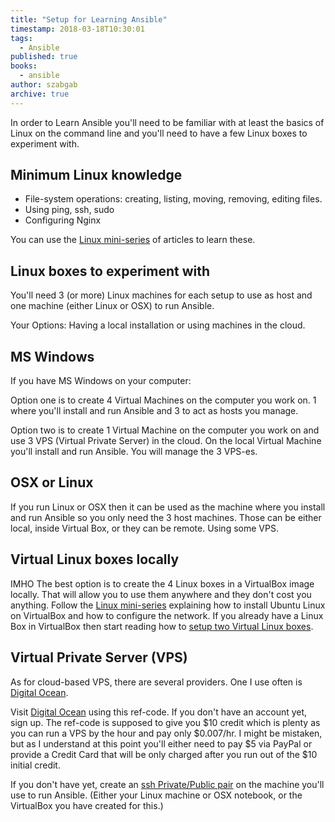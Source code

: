```yaml
---
title: "Setup for Learning Ansible"
timestamp: 2018-03-18T10:30:01
tags:
  - Ansible
published: true
books:
  - ansible
author: szabgab
archive: true
---
```



In order to Learn Ansible you'll need to be familiar with at least the basics of Linux on the command line and you'll need to have a few Linux boxes to experiment with.


## Minimum Linux knowledge

* File-system operations: creating, listing, moving, removing, editing files.
* Using ping, ssh, sudo
* Configuring Nginx

You can use the [Linux mini-series](/linux) of articles to learn these.

## Linux boxes to experiment with

You'll need 3 (or more) Linux machines for each setup to use as host and one machine (either Linux or OSX) to run Ansible.

Your Options: Having a local installation or using machines in the cloud.

## MS Windows

If you have MS Windows on your computer:

Option one is to create 4 Virtual Machines on the computer you work on. 1 where you'll install and run Ansible and 3 to act as hosts you manage.

Option two is to create 1 Virtual Machine on the computer you work on and use 3 VPS (Virtual Private Server) in the cloud. On the local Virtual Machine you'll install and run Ansible. You will manage the 3 VPS-es.

## OSX or Linux

If you run Linux or OSX then it can be used as the machine where you install and run Ansible so you only need the 3 host machines. Those can be either local, inside Virtual Box, or they can be remote. Using some VPS.

## Virtual Linux boxes locally

IMHO The best option is to create the 4 Linux boxes in a VirtualBox image locally. That will allow you to use them anywhere and they don't cost you anything.
Follow the [Linux mini-series](/linux) explaining how to install Ubuntu Linux on VirtualBox and how to configure the network. If you already have a Linux Box in VirtualBox then start reading how to [setup two Virtual Linux boxes](/setup-2-ubuntu-boxes-in-virtualbox-to-communicate-with-each-other).

## Virtual Private Server (VPS)

As for cloud-based VPS, there are several providers. One I use often is [Digital Ocean](/digitalocean).

Visit [Digital Ocean](/digitalocean) using this ref-code. If you don't have an account yet, sign up. The ref-code is supposed to give you $10 credit which is plenty as you can run a VPS by the hour and pay only $0.007/hr. I might be mistaken, but as I understand at this point you'll either need to pay $5 via PayPal or provide a Credit Card that will be only charged after you run out of the $10 initial credit.

If you don't have yet, create an [ssh Private/Public pair](/generate-and-deploy-ssh-private-public-keypair) on the machine you'll use to run Ansible. (Either your Linux machine or OSX notebook, or the VirtualBox you have created for this.) 

